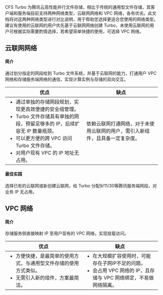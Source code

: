 CFS Turbo 为腾讯云高性能并行文件存储，相比于传统的通用型文件存储，其客户端和服务端目前支持两种网络类型，云联网网络和 VPC 网络，各有优劣。此文档将对这两种网络类型进行对比说明，用于帮助您选择更适合您使用的网络类型。建议有使用的云联网的用户优先基于云联网网络创建 Turbo，未使用云联网的用户可根据实际需要酌情选择，若希望简单快捷的使用，可选择 VPC 网络。

## 云联网网络

#### 简介

通过划分指定的网段给到 Turbo 文件系统，并基于云联网的能力，打通用户 VPC 网络和存储服务端网络的通信，实现计算实例与存储的双向交互。

| 优点 | 缺点 |
|---------|---------|
| <ul style="margin: 0;"><li>通过单独的存储网段规划，实现更高效便捷的安全组管理。</li><li>Turbo 文件存储具有单独的网段，预留足够多的 IP，后续扩容无 IP 数量瓶颈。</li><li>可以更方便的跨 VPC 访问 Turbo 文件存储。</li><li>对用户现有 VPC 的 IP 地址无占用。</li></ul> | 依赖云联网打通网络，对于未使用云联网的用户，需引入新组件，且具备一定复杂度。 |

#### 最佳实践

选择已有的云联网或新创建云联网，给 Turbo 分配9/11/30等腾讯服务端网段，对业务 IP 无占用。

## VPC 网络

#### 简介

存储服务侧直接映射 IP 至用户现有的 VPC 网络，实现挂载访问。

| 优点 | 缺点 |
|---------|---------|
| <ul style="margin: 0;"><li>方便快捷，是最简单的使用方式，与通用型文件存储的使用方式类似。</li><li>无需引入新的组件，方案最简洁。</li></ul> | <ul style="margin: 0;"><li>在大规模扩容使用时，可能存在子网IP不足的问题。</li><li>会占用 VPC 网络的 IP，且存储与 VPC 网络绑定，不易做网络隔离。</li></ul> |

